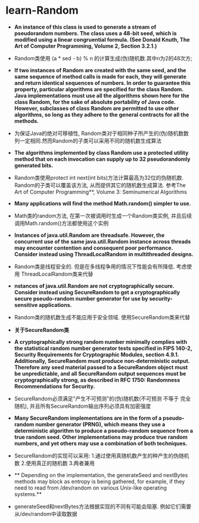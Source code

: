 # learn-Random

* **An instance of this class is used to generate a stream of pseudorandom numbers. The class uses a 48-bit seed, which is modified using a linear congruential formula. (See Donald Knuth, The Art of Computer Programming, Volume 2, Section 3.2.1.)**

* Random类使用 (a * sed - b) % n 的计算生成(伪)随机数.其中n为2的48次方; 

* **If two instances of Random are created with the same seed, and the same sequence of method calls is made for each, they will generate and return identical sequences of numbers. In order to guarantee this property, particular algorithms are specified for the class Random. Java implementations must use all the algorithms shown here for the class Random, for the sake of absolute portability of Java code. However, subclasses of class Random are permitted to use other algorithms, so long as they adhere to the general contracts for all the methods.**

* 为保证Java的绝对可移植性, Random类对于相同种子所产生的(伪)随机数数列一定相同.然而Random的子类可以采用不同的随机数生成算法

* **The algorithms implemented by class Random use a protected utility method that on each invocation can supply up to 32 pseudorandomly generated bits.**

* Random类使用protect int next(int bits)方法计算最高为32位的伪随机数. Random的子类可以覆盖该方法, 从而提供其它的随机数生成算法. 参考The Art of Computer Programming**, Volume 3: Seminumerical Algorithms

* **Many applications will find the method Math.random() simpler to use.**

* Math类的random方法, 在第一次被调用时生成一个Random类实例, 并且后续调用Math.random()方法都使用这个实例

* **Instances of java.util.Random are threadsafe. However, the concurrent use of the same java.util.Random instance across threads may encounter contention and consequent poor performance. Consider instead using ThreadLocalRandom in multithreaded designs.**

* Random类是线程安全的. 但是在多线程争用的情况下性能会有所降低. 考虑使用 ThreadLocalRandom类来代替

* **nstances of java.util.Random are not cryptographically secure. Consider instead using SecureRandom to get a cryptographically secure pseudo-random number generator for use by security-sensitive applications.**

* Random类的随机数生成不能应用于安全领域. 使用SecureRandom类来代替

* **关于SecureRandom类**

* **A cryptographically strong random number minimally complies with the statistical random number generator tests specified in FIPS 140-2, Security Requirements for Cryptographic Modules, section 4.9.1. Additionally, SecureRandom must produce non-deterministic output. Therefore any seed material passed to a SecureRandom object must be unpredictable, and all SecureRandom output sequences must be cryptographically strong, as described in RFC 1750: Randomness Recommendations for Security.**

* SecureRandom必须满足"产生不可预测"的(伪)随机数(不可预测 不等于 完全随机), 并且所有SecureRandom输出序列必须具有加密强度

* **Many SecureRandom implementations are in the form of a pseudo-random number generator (PRNG), which means they use a deterministic algorithm to produce a pseudo-random sequence from a true random seed. Other implementations may produce true random numbers, and yet others may use a combination of both techniques.**

* SecureRandom的实现可以采用: 1.通过使用真随机数产生的种产生的伪随机数 2.使用真正的随机数 3.两者兼用

* ** Depending on the implementation, the generateSeed and nextBytes methods may block as entropy is being gathered, for example, if they need to read from /dev/random on various Unix-like operating systems.**

* generateSeed和nextBytes方法根据实现的不同有可能会阻塞. 例如它们需要从/dev/random中读取数据
